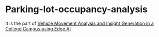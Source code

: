# Parking-lot-occupancy-analysis

It is the part of [Vehicle Movement Analysis and Insight Generation in a College Campus using Edge AI](https://github.com/Venkat00005/Vehicle-Movement-Analysis-and-Insight-Generation-in-a-College-Campus-using-Edge-AI)
